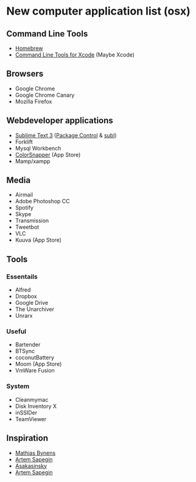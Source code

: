 # New computer application list (osx)

## Command Line Tools
- [Homebrew](http://mxcl.github.io/homebrew/)
- [Command Line Tools for Xcode](http://connect.apple.com) (Maybe Xcode)

## Browsers
- Google Chrome
- Google Chrome Canary
- Mozilla Firefox

## Webdeveloper applications
- [Sublime Text 3](http://www.sublimetext.com/3) ([Package Control](http://sublime.wbond.net) & [subl](http://stackoverflow.com/questions/10767738/how-do-i-add-bin-to-my-path))
- Forklift
- Mysql Workbench
- [ColorSnapper](http://colorsnapper.com/) (App Store)
- Mamp/xampp

## Media
- Airmail
- Adobe Photoshop CC
- Spotify
- Skype
- Transmission
- Tweetbot
- VLC
- Kuuva (App Store)

## Tools
### Essentails
- Alfred
- Dropbox
- Google Drive
- The Unarchiver
- Unrarx

### Useful 
- Bartender
- BTSync
- coconutBattery
- Moom (App Store)
- VmWare Fusion

### System
- Cleanmymac
- Disk Inventory X
- inSSIDer
- TeamViewer

## Inspiration
- [Mathias Bynens](https://github.com/mathiasbynens/dotfiles/blob/master/.brew)
- [Artem Sapegin](https://github.com/sapegin/dotfiles/blob/master/setup/stuff.sh)
- [Asakasinsky](https://gist.github.com/asakasinsky/3172992)
- [Artem Sapegin](https://github.com/sapegin/dotfiles/wiki/OS-X-Apps)
